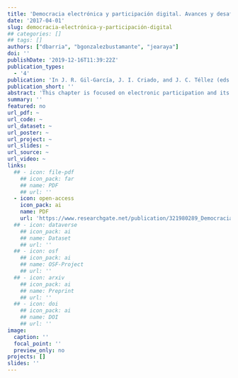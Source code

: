 ```yaml
---
title: 'Democracia electrónica y participación digital. Avances y desafíos'
date: '2017-04-01'
slug: democracia-electrónica-y-participación-digital
## categories: []
## tags: []
authors: ["dbarria", "bgonzalezbustamante", "jearaya"]
doi: ''
publishDate: '2019-12-16T11:39:22Z'
publication_types:
  - '4'
publication: 'In J. R. Gil-García, J. I. Criado, and J. C. Téllez (eds.), *Tecnologías de Información y Comunicación en la Administración Pública: Conceptos, Enfoques, Aplicaciones y Resultados*. Mexico City: INFOTEC.'
publication_short: ''
abstract: 'This chapter is focused on electronic participation and its relation to the growth of social networks through the Internet. The e-government and its difference with other emerging ways of digital participation are addressed in detail. Based on a theoretical scheme and a case of study that tells experiences of technological innovation and the usage of social networks, it deepens into the progress of electronic participation and the rising of social networks such as opportunities for the consolidation of spaces of expression and citizen participation in the digital sphere. Among the conclusions, it is shown the importance of bringing together interested but segmented citizens, with public participation initiatives to strengthen governance based on new technologies.'
summary: ''
featured: no
url_pdf: ~
url_code: ~
url_dataset: ~
url_poster: ~
url_project: ~
url_slides: ~
url_source: ~
url_video: ~
links:
  ## - icon: file-pdf
    ## icon_pack: far
    ## name: PDF
    ## url: ''
  - icon: open-access 
    icon_pack: ai
    name: PDF
    url: 'https://www.researchgate.net/publication/321980289_Democracia_electronica_y_participacion_digital_Avances_y_desafios'
  ## - icon: dataverse
    ## icon_pack: ai
    ## name: Dataset
    ## url: ''
  ## - icon: osf
    ## icon_pack: ai
    ## name: OSF-Project
    ## url: ''
  ## - icon: arxiv
    ## icon_pack: ai
    ## name: Preprint
    ## url: ''
  ## - icon: doi
    ## icon_pack: ai
    ## name: DOI
    ## url: ''
image:
  caption: ''
  focal_point: ''
  preview_only: no
projects: []
slides: ''
---
```

